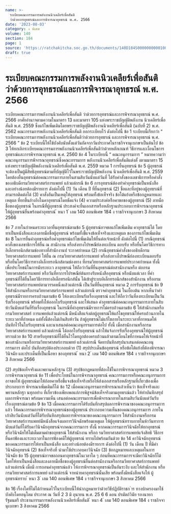```yaml
---
name: >-
  ระเบียบคณะกรรมการพลังงานนิวเคลียร์เพื่อสันติ
  ว่าด้วยการอุทธรณ์และการพิจารณาอุทธรณ์ พ.ศ. 2566
date: '2023-08-03'
category: ง พิเศษ
volume: 140
section: 184
page: 1
source: 'https://ratchakitcha.soc.go.th/documents/140D184S0000000000100.pdf'
draft: true
---
```


# ระเบียบคณะกรรมการพลังงานนิวเคลียร์เพื่อสันติ ว่าด้วยการอุทธรณ์และการพิจารณาอุทธรณ์ พ.ศ. 2566

ระเบียบคณะกรรมการพลังงานนิวเคลียร์เพื่อสันติ ว่าด้วยการอุทธรณ์และการพิจารณาอุทธรณ์ พ.ศ. 2566 อาศัยอำนาจตามความในมาตรา 13 และมาตรา 105 แห่งพระราชบัญญัติพลังงาน นิวเคลียร์เพื่อสันติ พ.ศ. 2559 ซึ่งแก้ไขเพิ่มเติมโดยพระราชบัญญัติพลังงานนิวเคลียร์เพื่อสันติ (ฉบับที่ 2) พ.ศ. 2562 คณะกรรมการพลังงานนิวเคลียร์เพื่อสันติ ออกระเบียบไว้ ดังต่อไปนี้ ข้อ 1 ระเบียบนี้เรียกว่า “ ระเบียบคณะกรรมการพลังงานนิวเคลียร์เพื่อสันติว่าด้วยการอุทธรณ์ และการพิจารณาอุทธรณ์ พ.ศ. 2566 ” ข้อ 2 ระเบียบนี้ให้ใช้บังคับนับตั้งแต่วันถัดจากวันประกาศในราชกิจจานุเบกษาเป็นต้นไป ข้อ 3 ให้ยกเลิกระเบียบคณะกรรมการพลังงานนิวเคลียร์เพื่อสันติว่าด้วยหลักเกณฑ์ วิธีการและเงื่อนไขการอุทธรณ์และการพิจารณาอุทธรณ์ พ.ศ. 2560 ข้อ 4 ในระเบียบนี้ “ คณะอนุกรรมการ ” หมายความว่า คณะอนุกรรมการพิจารณาอุทธรณ์ซึ่งคณะกรรมการ พลังงานนิวเคลียร์เพื่อสันติแต่งตั้ งตามมาตรา 15 แห่งพระราชบัญญัติพลังงานนิวเคลียร์เพื่อสันติ พ.ศ. 2559 หมวด 1 การยื่นอุทธรณ์ ข้อ 5 ผู้อุทธรณ์จะต้องเป็นผู้มีสิทธิอุทธรณ์ตามที่บัญญัติไว้ในพระราชบัญญัติพลังงาน นิวเคลียร์เพื่อสันติ พ.ศ. 2559 โดยต้องยื่นอุทธรณ์ต่อคณะกรรมการภายในสามสิบวันนับแต่วันที่ ได้รับคำสั่งของเลขาธิการหรือคำสั่งของอธิบดีกรมวิทยาศาสตร์การแพทย์ แล้วแต่กรณี ข้อ 6 การอุทธรณ์ต้องทำคำอุทธรณ์เป็นหนังสือ และอย่างน้อยต้องมีรายการ ดังต่อไปนี้ (1) วัน เดือน ปี ที่ยื่นอุทธรณ์ (2) ชื่อและที่อยู่ของผู้อุทธรณ์ที่สามารถติดต่อได้ (3) คาสั่งอันเป็นเหตุให้อุทธรณ์ พร้อมทั้งข้อเท็จจริง ข้อโต้แย้งหรือข้อกฎหมายและเหตุผล ที่ยกขึ้นอ้างอิงในคาอุทธรณ์โดยชัดแจ้ง (4) ความประสงค์หรือคาขอของผู้อุทธรณ์ (5) ลายมือชื่อของผู้อุทธรณ์ ในกรณีที่ผู้อุทธรณ์ ประสงค์จะยื่นเอกสารหรือหลักฐานประกอบการพิจารณาอุทธรณ์ ให้ผู้อุทธรณ์ยื่นพร้อมคำอุทธรณ์ ้ หนา 1 ่ เลม 140 ตอนพิเศษ 184 ง ราชกิจจานุเบกษา 3 สิงหาคม 2566

ข้อ 7 ภายในกำหนดระยะเวลายื่นอุทธรณ์ตามข้อ 5 ผู้อุทธรณ์อาจขอแก้ไขเพิ่มเติม คาอุทธรณ์ได้ โดยทาเป็นหนังสือและลงลายมือชื่อผู้อุทธรณ์ พร้อมทั้งชี้แจงข้อเท็จจริงและเหตุผล ของการแก้ไขเพิ่มเติม ข้อ 8 ในการยื่นคำอุทธรณ์หรือคำอุทธรณ์แก้ไขเพิ่มเติมให้ยื่นต่อเจ้าหน้าที่ ดังต่อไปนี้ (1) กรณีอุทธรณ์คาสั่งของเลขาธิการให้ยื่น ณ สานักงาน หรือส่งทางไปรษณีย์ลงทะเบียน ตอบรับ หรือยื่นโดยวิธีการทางอิเล็กทรอนิกส์ตามช่องทางที่สำนักงานป ระกาศกำหนด (2) กรณีอุทธรณ์คำสั่งของอธิบดีกรมวิทยาศาสตร์การแพทย์ ให้ยื่น ณ กรมวิทยาศาสตร์การแพทย์ หรือส่งทางไปรษณีย์ลงทะเบียนตอบรับ หรือยื่นโดยวิธีการทางอิเล็กทรอนิกส์ตามช่องทาง ที่กรมวิทยาศาสตร์การแพทย์ประกาศกำหนด ทั้งนี้ เพื่อประโยชน์ในการนับระยะเว ลาอุทธรณ์ ให้ถือว่าวันที่ยื่นอุทธรณ์ต่อสานักงานหรือ ต่อกรมวิทยาศาสตร์การแพทย์ หรือวันที่ทาการไปรษณีย์ต้นทางรับหนังสืออุทธรณ์ หรือนับแต่เวลา ที่คำอุทธรณ์ที่ได้ยื่นโดยวิธีการทางอิเล็กทรอนิกส์นั้น ได้เข้าสู่ระบบอิเล็กทรอนิกส์ของสำนักงาน หรือกรมวิทยาศาสตร์การแพทย์ตามวรรคหนึ่งแล้วแต่กรณี เป็นวันที่ยื่นอุทธรณ์ หมวด 2 การรับอุทธรณ์ ข้อ 9 ให้สำนักงานหรือกรมวิทยาศาสตร์การแพทย์ แล้วแต่กรณี ตรวจคำอุทธรณ์ ในเบื้องต้น หากเห็นว่าคำอุทธรณ์มีรายการครบถ้วนตามข้อ 6 ให้ลงทะเบียนรับเรื่องอุทธรณ์ และให้ถือว่าวันที่ลงทะเบียนเป็นวันรับเรื่องอุทธรณ์ พร้อมทั้งให้ออกใบรับอุทธรณ์ และให้เสนอ คำอุทธรณ์ต่อคณะอนุกรรมการภายในสิบห้าวันนับแต่วันที่รับเรื่องอุทธรณ์ ในกรณีที่คำอุทธรณ์มีรายการไม่ครบถ้วนตามข้อ 6 ให้สำนักงานหรือกรมวิทยาศาสตร์ การแพทย์แล้วแต่กรณี มีหนังสือแจ้งต่อผู้อุทธรณ์ให้แก้ไขอุทธรณ์ให้ครบถ้วนภายในระยะเวลาที่กำหนด แต่ทั้งนี้ต้องไม่เกินสิบห้าวัน ถ้าผู้อุทธรณ์ไม่แก้ไขภายในระยะเวลาที่กาหนดให้บันทึกไว้ในใบรับอุทธรณ์ และนาเสนอต่อคณะอนุกรรมการต่อไป ทั้งนี้ เมื่อสานักงานหรือกรมวิทยาศาสตร์การแพทย์ แล้วแต่กรณี ได้ออกใบรับอุทธรณ์ แล้วให้แจ้งการรับเรื่องอุทธรณ์ให้ผู้อุทธรณ์ทราบด้วย ข้อ 10 สาหรับอุทธรณ์ที่ได้ยื่นไว้โดยถูกต้องครบถ้วนแล้วตามเงื่อนไขที่กาหนดให้เจ้าหน้าที่ ของสานักงานหรือกรมวิทยาศาสตร์การแพทย์ แล้วแต่กรณี จัดทาบันทึกสรุปนาเสนอต่อคณะอนุ กรรมการ ต่อไป บันทึกสรุปต้องประกอบด้วย (1) สรุปประเด็นข้ออุทธรณ์ หรือข้อโต้แย้งที่ต้องพิจารณาวินิจฉัย และประเด็นที่เป็นเนื้อหา ของอุทธรณ์ ้ หนา 2 ่ เลม 140 ตอนพิเศษ 184 ง ราชกิจจานุเบกษา 3 สิงหาคม 2566

(2) สรุปข้อเท็จจริงและพยานหลักฐาน (3) สรุปข้อกฎหมายที่ต้องใช้ในการพิจารณาอุทธรณ์ หมวด 3 การพิจารณาอุทธรณ์ ข้อ 11 เพื่อประโยชน์ในการพิจารณาอุทธรณ์ คณะกรรมการหรือคณะอนุกรรมการอาจขอให้ ผู้อุทธรณ์มาให้ถ้อยคาหรือชี้แจงข้อเท็จจริงหรือให้ส่งเอกสารหรือหลักฐานที่เกี่ยวข้องเพื่อประกอบการ พิจารณาเพิ่มเติมก็ได้ ข้อ 12 เมื่อคณะอนุกรรมการพิจารณาแล้วเห็นว่า ข้อเท็จจริงและพยานหลักฐา นทุกอย่าง ที่เกี่ยวข้องเพียงพอแก่การพิสูจน์ข้อเท็จจริงตามอุทธรณ์แล้ว ให้ทำบันทึกสรุปผลการพิจารณา พร้อมความเห็น เสนอต่อคณะกรรมการเพื่อพิจารณาภายในสามสิบวันนับแต่วันรับเรื่องอุทธรณ์ตามข้อ 9 ข้อ 13 เมื่อคณะกรรมการได้รับบันทึกสรุปผลการพิจารณาของคณะอนุกรรมการแล้ว ให้คณะกรรมการพิจารณาอุทธรณ์ของผู้อุทธรณ์ ประกอบความเห็นของคณะอนุกรรมการ ภายในเก้าสิบวันนับแต่วันที่ได้รับบันทึกสรุปผลการพิจารณาของคณะอนุกรรมการ ให้สำนักงานหรือกรมวิทยาศาสตร์การแพทย์มีหนังสือแจ้งผลการวินิจฉัยพร้อมเหตุผล ให้ผู้อุทธรณ์ทราบภายในห้าวันทาการนับแต่วันที่ได้รับคาวินิจฉัยอุทธรณ์จากคณะกรรมการ ทั้งนี้ หากคณะกรรมการวินิจฉัยให้ยกอุทธรณ์หรือวินิจฉัยให้ไม่เต็มตามคำขออุทธรณ์ ให้สำนักงาน หรือก รมวิทยาศาสตร์การแพทย์แจ้งสิทธิ วิธีการยื่นคาฟ้องและระยะเวลาในการฟ้องคดีให้ผู้อุทธรณ์ ทราบไปพร้อมกันด้วย ข้อ 14 คาวินิจฉัยอุทธรณ์ของคณะกรรมการให้ทาเป็นหนังสือ และอย่างน้อยต้องมีรายการ ดังต่อไปนี้ (1) วัน เดือน ปี ที่มีคำวินิจฉัยอุทธรณ์ (2) ข้อเท็จจริงที่ นำมาใช้ประกอบคาวินิจฉัย (3) ข้อกฎหมายและเหตุผลในการวินิจฉัย ข้อ 15 ผู้อุทธรณ์อาจขอถอนคาอุทธรณ์ในเวลาใด ๆ ก่อนที่คณะกรรมการจะมีคาวินิจฉัยก็ได้ โดยให้ทาเป็นหนังสือและลงลายมือชื่อของผู้อุทธรณ์ยื่นต่อสานักงานหรือกรมวิทยาศาสตร์การแพทย์ แล้วแต่กรณี เมื่อมี การถอนคำอุทธรณ์แล้ว ให้การพิจารณาอุทธรณ์เป็นอันระงับ และให้สำนักงาน หรือกรมวิทยาศาสตร์การแพทย์ แล้วแต่กรณี จาหน่ายคาอุทธรณ์นั้นเสีย พร้อมทั้งมีหนังสือแจ้งให้ ผู้อุทธรณ์ทราบ ้ หนา 3 ่ เลม 140 ตอนพิเศษ 184 ง ราชกิจจานุเบกษา 3 สิงหาคม 2566

ข้อ 16 เรื่องใดที่ไม่ได้กำหนดไว้ในระเบียบนี้ให้นำกฎหมายว่าด้วยวิธีปฏิบัติราชก ำร ทางปกครองมาใช้บังคับโดยอนุโลม ประกาศ ณ วันที่ 2 3 มิ ถุนายน พ.ศ. 25 6 6 ดอน ปรมัตถ์วินัย รองนายกรัฐมนตรี ประธานกรรมการพลังงานนิวเคลียร์เพื่อสันติ ้ หนา 4 ่ เลม 140 ตอนพิเศษ 184 ง ราชกิจจานุเบกษา 3 สิงหาคม 2566
